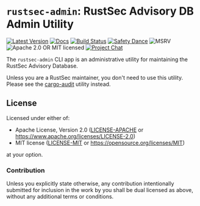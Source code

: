 # `rustsec-admin`: RustSec Advisory DB Admin Utility

[![Latest Version][crate-image]][crate-link]
[![Docs][docs-image]][docs-link]
[![Build Status][build-image]][build-link]
[![Safety Dance][safety-image]][safety-link]
![MSRV][rustc-image]
![Apache 2.0 OR MIT licensed][license-image]
[![Project Chat][chat-image]][chat-link]

The `rustsec-admin` CLI app is an administrative utility for maintaining the
RustSec Advisory Database.

Unless you are a RustSec maintainer, you don't need to use this utility.
Please see the [cargo-audit] utility instead.

## License

Licensed under either of:

- Apache License, Version 2.0 ([LICENSE-APACHE] or https://www.apache.org/licenses/LICENSE-2.0)
- MIT license ([LICENSE-MIT] or https://opensource.org/licenses/MIT)

at your option.

### Contribution

Unless you explicitly state otherwise, any contribution intentionally submitted
for inclusion in the work by you shall be dual licensed as above, without any
additional terms or conditions.

[//]: # (badges)

[crate-image]: https://img.shields.io/crates/v/rustsec-admin.svg
[crate-link]: https://crates.io/crates/rustsec-admin
[docs-image]: https://docs.rs/rustsec-admin/badge.svg
[docs-link]: https://docs.rs/rustsec-admin/
[build-image]: https://github.com/RustSec/rustsec/actions/workflows/admin.yml/badge.svg
[build-link]: https://github.com/RustSec/rustsec/actions/workflows/admin.yml
[safety-image]: https://img.shields.io/badge/unsafe-forbidden-success.svg
[safety-link]: https://github.com/rust-secure-code/safety-dance/
[rustc-image]: https://img.shields.io/badge/rustc-1.35+-blue.svg
[license-image]: https://img.shields.io/badge/license-Apache2.0%2FMIT-blue.svg
[chat-image]: https://img.shields.io/badge/zulip-join_chat-blue.svg
[chat-link]: https://rust-lang.zulipchat.com/#narrow/stream/146229-wg-secure-code/

[//]: # (general links)

[cargo-audit]: https://github.com/RustSec/cargo-audit
[LICENSE-APACHE]: https://github.com/RustSec/rustsec-admin/blob/main/LICENSE-APACHE
[LICENSE-MIT]: https://github.com/RustSec/rustsec-admin/blob/main/LICENSE-MIT
